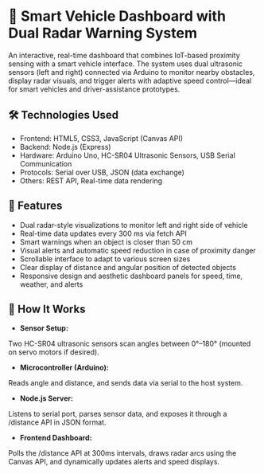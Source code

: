 # 🚗 Smart Vehicle Dashboard with Dual Radar Warning System


An interactive, real-time dashboard 
that combines IoT-based proximity sensing with a smart vehicle 
interface. The system uses dual ultrasonic sensors (left and right) 
connected via Arduino to monitor nearby obstacles, display radar 
visuals, and trigger alerts with adaptive speed control—ideal for smart 
vehicles and driver-assistance prototypes.


## 🛠️ Technologies Used




- Frontend: HTML5, CSS3, JavaScript (Canvas API)
- Backend: Node.js (Express)
- Hardware: Arduino Uno, HC-SR04 Ultrasonic Sensors, USB Serial Communication
- Protocols: Serial over USB, JSON (data exchange)
- Others: REST API, Real-time data rendering






## 📌 Features

- Dual radar-style visualizations to monitor left and right side of vehicle
- Real-time data updates every 300 ms via fetch API
- Smart warnings when an object is closer than 50 cm
- Visual alerts and automatic speed reduction in case of proximity danger
- Scrollable interface to adapt to various screen sizes
- Clear display of distance and angular position of detected objects
- Responsive design and aesthetic dashboard panels for speed, time, weather, and alerts





## 🧠 How It Works




- **Sensor Setup:**

Two HC-SR04 ultrasonic sensors scan angles between 0°–180° (mounted on servo motors if desired).




- **Microcontroller (Arduino):**

Reads angle and distance, and sends data via serial to the host system.




- **Node.js Server:**

Listens to serial port, parses sensor data, and exposes it through a /distance API in JSON format.




- **Frontend Dashboard:**

Polls the /distance API at 300ms intervals, draws radar arcs using the Canvas API, and dynamically updates alerts and speed displays.

